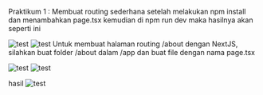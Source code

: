 Praktikum 1 : Membuat routing sederhana
setelah melakukan npm install dan menambahkan page.tsx kemudian di npm run dev maka hasilnya akan seperti ini

![test](/routing-demo-main/src/1.Welcomehome)
![test](/1.Welcomehome.png)
Untuk membuat halaman routing /about dengan NextJS, silahkan buat folder /about dalam /app dan buat file dengan nama page.tsx

![test](/routing-demo-main/src/2)
![test](/routing-demo-main/src/3)

hasil
![test](/routing-demo-main/src/4) 
